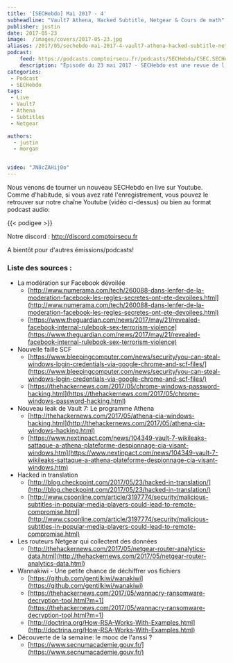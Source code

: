 ```yaml
---
title: '[SECHebdo] Mai 2017 - 4'
subheadline: "Vault7 Athena, Hacked Subtitle, Netgear & Cours de math"
publisher: justin
date: 2017-05-23
image:  /images/covers/2017-05-23.jpg
aliases: /2017/05/sechebdo-mai-2017-4-vault7-athena-hacked-subtitle-netgear-cours-de-math/
podcast:
    feed: https://podcasts.comptoirsecu.fr/podcasts/SECHebdo/CSEC.SECHebdo.2017-05-23.mp3
    description: "Épisode du 23 mai 2017 - SECHebdo est une revue de l'actualité cybersécurité réalisé en live sur Youtube, généralement le mardi soir."
categories:
 - Podcast
 - SECHebdo
tags:
 - Live
 - Vault7
 - Athena
 - Subtitles
 - Netgear

authors:
  - justin
  - morgan


video: "JN8cZAHij0o"
---
```


Nous venons de tourner un nouveau SECHebdo en live sur Youtube. Comme d'habitude, si vous avez raté l'enregistrement, vous pouvez le retrouver sur notre chaîne Youtube (vidéo ci-dessus) ou bien au format podcast audio:

{{< podigee >}}

Notre discord : <http://discord.comptoirsecu.fr>

A bientôt pour d'autres émissions/podcasts!

### Liste des sources :

* La modération sur Facebook dévoilée
    * [http://www.numerama.com/tech/260088-dans-lenfer-de-la-moderation-facebook-les-regles-secretes-ont-ete-devoilees.html](http://www.numerama.com/tech/260088-dans-lenfer-de-la-moderation-facebook-les-regles-secretes-ont-ete-devoilees.html)
    * [https://www.theguardian.com/news/2017/may/21/revealed-facebook-internal-rulebook-sex-terrorism-violence](https://www.theguardian.com/news/2017/may/21/revealed-facebook-internal-rulebook-sex-terrorism-violence)
* Nouvelle faille SCF
    * [https://www.bleepingcomputer.com/news/security/you-can-steal-windows-login-credentials-via-google-chrome-and-scf-files/](https://www.bleepingcomputer.com/news/security/you-can-steal-windows-login-credentials-via-google-chrome-and-scf-files/)
    * [https://thehackernews.com/2017/05/chrome-windows-password-hacking.html](https://thehackernews.com/2017/05/chrome-windows-password-hacking.html)
* Nouveau leak de Vault 7: Le programme Athena
    * [http://thehackernews.com/2017/05/athena-cia-windows-hacking.html](http://thehackernews.com/2017/05/athena-cia-windows-hacking.html)
    * [https://www.nextinpact.com/news/104349-vault-7-wikileaks-sattaque-a-athena-plateforme-despionnage-cia-visant-windows.htm](https://www.nextinpact.com/news/104349-vault-7-wikileaks-sattaque-a-athena-plateforme-despionnage-cia-visant-windows.htm)
* Hacked in translation
    * [http://blog.checkpoint.com/2017/05/23/hacked-in-translation/](http://blog.checkpoint.com/2017/05/23/hacked-in-translation/)
    * [http://www.csoonline.com/article/3197774/security/malicious-subtitles-in-popular-media-players-could-lead-to-remote-compromise.html](http://www.csoonline.com/article/3197774/security/malicious-subtitles-in-popular-media-players-could-lead-to-remote-compromise.html)
* Les routeurs Netgear qui collectent des données
    * [http://thehackernews.com/2017/05/netgear-router-analytics-data.html](http://thehackernews.com/2017/05/netgear-router-analytics-data.html)
* Wannakiwi - Une petite chance de déchiffrer vos fichiers
    * [https://github.com/gentilkiwi/wanakiwi](https://github.com/gentilkiwi/wanakiwi)
    * [https://thehackernews.com/2017/05/wannacry-ransomware-decryption-tool.html?m=1](https://thehackernews.com/2017/05/wannacry-ransomware-decryption-tool.html?m=1)
    * [http://doctrina.org/How-RSA-Works-With-Examples.html](http://doctrina.org/How-RSA-Works-With-Examples.html)
* Découverte de la semaine: le mooc de l'anssi ?
    * [https://www.secnumacademie.gouv.fr/](https://www.secnumacademie.gouv.fr/)

